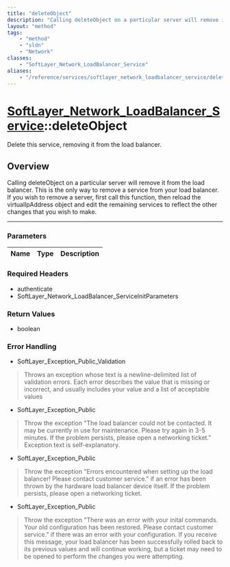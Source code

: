 ```yaml
---
title: "deleteObject"
description: "Calling deleteObject on a particular server will remove it from the load balancer.  This is the only way to remove a ser... "
layout: "method"
tags:
    - "method"
    - "sldn"
    - "Network"
classes:
    - "SoftLayer_Network_LoadBalancer_Service"
aliases:
    - "/reference/services/softlayer_network_loadbalancer_service/deleteObject"
---
```

# [SoftLayer_Network_LoadBalancer_Service](/reference/services/SoftLayer_Network_LoadBalancer_Service)::deleteObject


Delete this service, removing it from the load balancer.


## Overview 
Calling deleteObject on a particular server will remove it from the load balancer.  This is the only way to remove a service from your load balancer.  If you wish to remove a server, first call this function, then reload the virtualIpAddress object and edit the remaining services to reflect the other changes that you wish to make. 

-----

### Parameters 
|Name | Type | Description |
| --- | --- | --- |


### Required Headers
* authenticate
* SoftLayer_Network_LoadBalancer_ServiceInitParameters


### Return Values
* boolean



### Error Handling

* SoftLayer_Exception_Public_Validation 

> Throws an exception whose text is a newline-delimited list of validation errors.  Each error describes the value that is missing or incorrect, and usually includes your value and a list of acceptable values 

* SoftLayer_Exception_Public 

> Throw the exception "The load balancer could not be contacted.  It may be currently in use for maintenance.  Please try again in 3-5 minutes.  If the problem persists, please open a networking ticket."  Exception text is self-explanatory. 

* SoftLayer_Exception_Public 

> Throw the exception "Errors encountered when setting up the load balancer!  Please contact customer service."  if an error has been thrown by the hardware load balancer device itself.  If the problem persists, please open a networking ticket. 

* SoftLayer_Exception_Public 

> Throw the exception "There was an error with your inital commands.  Your old configuration has been restored.  Please contact customer service." if there was an error with your configuration.  If you receive this message, your load balancer has been successfully rolled back to its previous values and will continue working, but a ticket may need to be opened to perform the changes you were attempting. 



